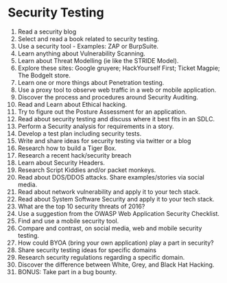 # Security Testing
1. Read a security blog 
2. Select and read a book related to security testing. 
3. Use a security tool - Examples:  ZAP or BurpSuite. 
4. Learn anything about Vulnerability Scanning. 
5. Learn about Threat Modelling (ie like the STRIDE Model). 
6. Explore these sites: Google gruyere; HackYourself First; Ticket Magpie; The BodgeIt store.  
7. Learn one or more things about Penetration testing. 
8. Use a proxy tool to observe web traffic in a web or mobile application. 
9. Discover the process and procedures around Security Auditing. 
10. Read and Learn about Ethical hacking. 
11. Try to figure out the Posture Assessment for an application. 
12. Read about security testing and discuss where it best fits in an SDLC.  
13. Perform a Security analysis for requirements in a story. 
14. Develop a test plan including security tests. 
15. Write and share ideas for security testing via twitter or a blog 
16. Research how to build a Tiger Box. 
17. Research a recent hack/security breach 
18. Learn about Security Headers. 
19. Research Script Kiddies and/or packet monkeys.  
20. Read about DOS/DDOS attacks. Share examples/stories via social media.  
21. Read about network vulnerability and apply it to your tech stack.  
22. Read about System Software Security and apply it to your tech stack. 
23. What are the top 10 security threats of 2016? 
24. Use a suggestion from the OWASP Web Application Security Checklist.  
25. Find and use a mobile security tool. 
26. Compare and contrast, on social media, web and mobile security testing.  
27. How could BYOA (bring your own application) play a part in security?  
28. Share security testing ideas for specific domains  
29. Research security regulations regarding a specific domain.  
30. Discover the difference between White, Grey, and Black Hat Hacking. 
31. BONUS: Take part in a bug bounty. 